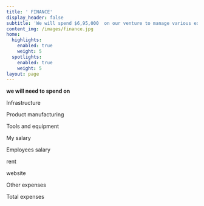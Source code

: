 ```yaml
---
title: ' FINANCE'
display_header: false
subtitle: 'We will spend $6,95,000  on our venture to manage various expenses.'
content_img: /images/finance.jpg
home:
  highlights:
    enabled: true
    weight: 5
  spotlights:
    enabled: true
    weight: 5
layout: page
---
```

**we will need to spend on**

Infrastructure 

Product manufacturing 

Tools and equipment 

My salary 

Employees salary 

rent 

website 

Other expenses 

Total expenses
